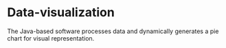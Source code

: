 # Data-visualization
The Java-based software processes data and dynamically generates a pie chart for visual representation.
